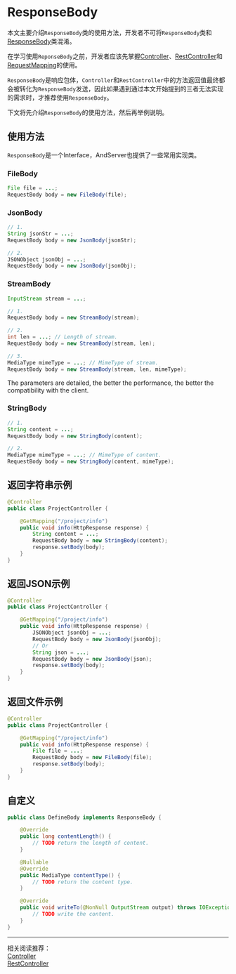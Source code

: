 # ResponseBody

本文主要介绍`ResponseBody`类的使用方法，开发者不可将`ResponseBody`类和[ResponseBody](../annotation/responseBody.md)类混淆。

在学习使用`ReponseBody`之前，开发者应该先掌握[Controller](../annotation/controller.md)、[RestController](../annotation/restController.md)和[RequestMapping](../annotation/requestMapping.md)的使用。

`ResponseBody`是响应包体，`Controller`和`RestController`中的方法返回值最终都会被转化为`ResponseBody`发送，因此如果遇到通过本文开始提到的三者无法实现的需求时，才推荐使用`ResponseBody`。

下文将先介绍`ResponseBody`的使用方法，然后再举例说明。

## 使用方法
`ResponseBody`是一个Interface，AndServer也提供了一些常用实现类。

### FileBody
```java
File file = ...;
RequestBody body = new FileBody(file);
```
### JsonBody
```java
// 1.
String jsonStr = ...;
RequestBody body = new JsonBody(jsonStr);

// 2.
JSONObject jsonObj = ...;
RequestBody body = new JsonBody(jsonObj);
```
### StreamBody
```java
InputStream stream = ...;

// 1.
RequestBody body = new StreamBody(stream);

// 2.
int len = ...; // Length of stream.
RequestBody body = new StreamBody(stream, len);

// 3.
MediaType mimeType = ...; // MimeType of stream.
RequestBody body = new StreamBody(stream, len, mimeType);
```
The parameters are detailed, the better the performance, the better the compatibility with the client.

### StringBody
```java
// 1.
String content = ...;
RequestBody body = new StringBody(content);

// 2.
MediaType mimeType = ...; // MimeType of content.
RequestBody body = new StringBody(content, mimeType);
```

## 返回字符串示例
```java
@Controller
public class ProjectController {

    @GetMapping("/project/info")
    public void info(HttpResponse response) {
        String content = ...;
        RequestBody body = new StringBody(content);
        response.setBody(body);
    }
}
```

## 返回JSON示例
```java
@Controller
public class ProjectController {

    @GetMapping("/project/info")
    public void info(HttpResponse response) {
        JSONObject jsonObj = ...;
        RequestBody body = new JsonBody(jsonObj);
        // Or
        String json = ...;
        RequestBody body = new JsonBody(json);
        response.setBody(body);
    }
}
```

## 返回文件示例
```java
@Controller
public class ProjectController {

    @GetMapping("/project/info")
    public void info(HttpResponse response) {
        File file = ...;
        RequestBody body = new FileBody(file);
        response.setBody(body);
    }
}
```

## 自定义
```java
public class DefineBody implements ResponseBody {

    @Override
    public long contentLength() {
        // TODO return the length of content.
    }

    @Nullable
    @Override
    public MediaType contentType() {
        // TODO return the content type.
    }

    @Override
    public void writeTo(@NonNull OutputStream output) throws IOException {
        // TODO write the content.
    }
}
```

----

相关阅读推荐：  
[Controller](../annotation/controller.md)  
[RestController](../annotation/restController.md)  